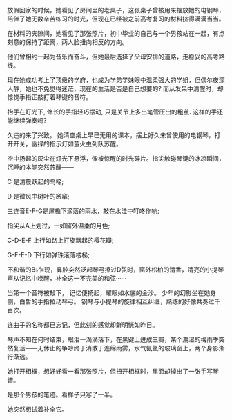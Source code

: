 放假回家的时候，她看见了房间里的老桌子，这张桌子曾被用来摆放她的电钢琴，陪伴了她无数辛苦练习的时光，但现在已经被之前高考复习的材料挤得满满当当。

在材料的夹隙间，她看见了那张照片，初中毕业的自己与一个男孩站在一起，有点刻意的保持了距离，两人脸扭向相反的方向。

他们曾相约一起为音乐而奋斗，但她最后选择了父母安排的道路，走稳妥的高考路线。

现在她成功考上了顶级的学府，也成为学弟学妹眼中温柔强大的学姐，但偶尔夜深人静，她也不免觉得迷茫，现在的生活是否是自己想要的? 而从发呆中清醒时，却惊觉手指正敲打着琴键的音符。

抬手在灯光下, 修长的手指轻巧摆动, 只是关节上多出笔管压出的粗茧. 这样的手还能继续弹奏吗?

久违的来了兴致。 她清空桌上早已无用的课本，摆上好久未曾使用的电钢琴，打开开关，幽绿的指示灯如萤火虫列队苏醒。

空中扬起的灰尘在灯光下悬浮，像被惊醒的时光碎片。指尖触碰琴键的冰凉瞬间，沉睡的本能突然苏醒——

C 是清晨跃起的鸟啼;

D 是微风中树叶的窸窣;

三连音E-F-G是屋檐下滴落的雨水，敲在水洼中叮咚作响;

指尖从A上划过，一如窗外温柔的月色;

C-D-E-F 上行如路上打旋飘起的樱花瓣;

G-F-E-D 下行如弹珠滚落楼梯;

不和谐的B♭乍现，鼻腔突然泛起琴弓擦过D弦时，窗外松柏的清香，清亮的小提琴声从记忆中唤醒，补全这一不完美的和弦······

当第一个音符被敲下， 记忆便扬起，耀眼如水底的金沙。 少年的幻影坐在她身侧，白皙的手指拉动琴弓。 钢琴与小提琴的旋律相互纠缠，熟练的好像共奏过千百次。

连曲子的名称都已忘记，但此刻的感觉却鲜明恍如昨日。

琴声不知在何时结束，眼泪一滴滴落下，在黑键上迸成三瓣，某个潮湿的梅雨季突然复活——无休止的争吵终于消散于连绵雨雾，水气氤氲的玻璃窗上，两个身影渐行渐远。

她打开相框，想好好看一看那张照片，但扭开相框时，里面却掉出了一张手写琴谱。

是那个男孩的笔迹。看样子只写了一半。

她突然想试着补全它。